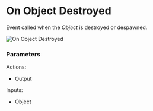 # On Object Destroyed



Event called when the _Object_ is destroyed or despawned.

![On Object Destroyed](../../.gitbook/assets/images/scripting/events/onobjectdestroyed.png)

### Parameters

Actions:

- Output

Inputs:

- Object
